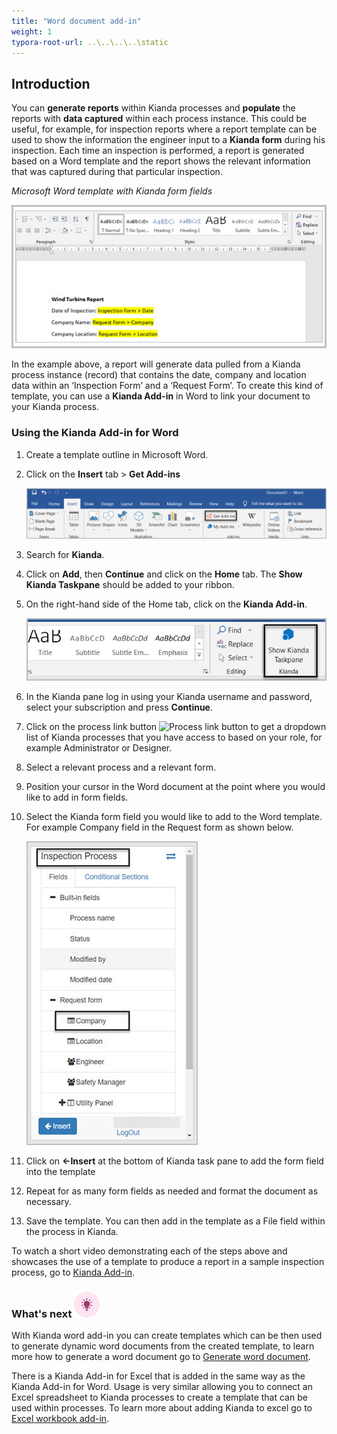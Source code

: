 ```yaml
---
title: "Word document add-in"
weight: 1
typora-root-url: ..\..\..\..\static
---
```


## Introduction

You can **generate reports** within Kianda processes and **populate** the reports with **data captured** within each process instance. This could be useful, for example, for inspection reports where a report template can be used to show the information the engineer input to a **Kianda form** during his inspection. Each time an inspection is performed, a report is generated based on a Word template and the report shows the relevant information that was captured during that particular inspection.

*Microsoft Word template with Kianda form fields*

![Get add-ins](/images/word-kianda-example.jpg)

In the example above, a report will generate data pulled from a Kianda process instance (record) that contains the date, company and location data within an ‘Inspection Form’ and a ‘Request Form’. To create this kind of template, you can use a **Kianda Add-in** in Word to link your document to your Kianda process.

### Using the Kianda Add-in for Word

1. Create a template outline in Microsoft Word.

2. Click on the **Insert** tab > **Get Add-ins**

   ![Get add-ins](/images/word-get-add-in.jpg)

3. Search for **Kianda**.

4. Click on **Add**, then **Continue** and click on the **Home** tab. The **Show Kianda Taskpane** should be added to your ribbon.

5. On the right-hand side of the Home tab, click on the **Kianda Add-in**.

   ![Kianda button in word](/images/word-kianda-add-in-button.jpg)

6. In the Kianda pane log in using your Kianda username and password, select your subscription and press **Continue**.

7. Click on the process link button ![Process link button](https://academy.kianda.com/wp-content/uploads/2022/02/process-link-button.gif) to get a dropdown list of Kianda processes that you have access to based on your role, for example Administrator or Designer.

8. Select a relevant process and a relevant form.

9. Position your cursor in the Word document at the point where you would like to add in form fields.

10. Select the Kianda form field you would like to add to the Word template. For example Company field in the Request form as shown below.

    ![Field select in Kianda add-in](/images/word-kianda-field-select.jpg)

10. Click on **<-Insert** at the bottom of Kianda task pane to add the form field into the template

11. Repeat for as many form fields as needed and format the document as necessary.

12. Save the template. You can then add in the template as a File field within the process in Kianda.

To watch a short video demonstrating each of the steps above and showcases the use of a template to produce a report in a sample inspection process, go to [Kianda Add-in](https://vimeo.com/696535028/ef00136ecd).

### What's next ![Idea icon](/images/18.png) 

With Kianda word add-in you can create templates which can be then used to generate dynamic word documents from the created template, to learn more how to generate a word document go to [Generate word document](/docs/platform/rules/files/generate-word-document/).

There is a Kianda Add-in for Excel that is added in the same way as the Kianda Add-in for Word. Usage is very similar allowing you to connect an Excel spreadsheet to Kianda processes to create a template that can be used within processes. To learn more about adding Kianda to excel go to [Excel workbook add-in](/docs/platform/document-generation/excel-workbook-add-in/).

